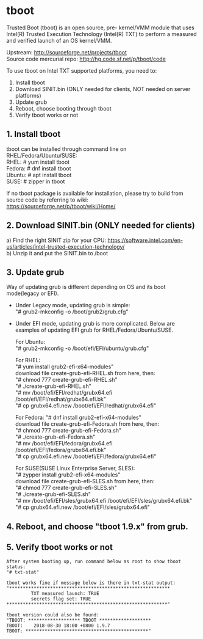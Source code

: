 # tboot
Trusted Boot (tboot) is an open source, pre- kernel/VMM module that uses Intel(R) Trusted Execution Technology (Intel(R) TXT) to perform a measured and verified launch of an OS kernel/VMM. 

Upstream: <http://sourceforge.net/projects/tboot>    
Source code mercurial repo: <http://hg.code.sf.net/p/tboot/code>    

To use tboot on Intel TXT supported platforms, you need to:
1. Install tboot
2. Download SINIT.bin (ONLY needed for clients, NOT needed on server platforms)
3. Update grub
4. Reboot, choose booting through tboot
5. Verify tboot works or not

## 1. Install tboot    
tboot can be installed through command line on RHEL/Fedora/Ubuntu/SUSE:    
RHEL: # yum install tboot    
Fedora: # dnf install tboot    
Ubuntu: # apt install tboot    
SUSE: # zipper in tboot    

If no tboot package is available for installation, please try to build from source code by referring to wiki:
https://sourceforge.net/p/tboot/wiki/Home/    

## 2. Download SINIT.bin (ONLY needed for clients)    
a) Find the right SINIT zip for your CPU: https://software.intel.com/en-us/articles/intel-trusted-execution-technology/    
b) Unzip it and put the SINIT.bin to /boot    

## 3. Update grub    
Way of updating grub is different depending on OS and its boot mode(legacy or EFI).

* Under Legacy mode, updating grub is simple:    
"# grub2-mkconfig -o /boot/grub2/grub.cfg"

* Under EFI mode, updating grub is more complicated. 
Below are examples of updating EFI grub for RHEL/Fedora/Ubuntu/SUSE.    
    
    For Ubuntu:     
    "# grub2-mkconfig -o /boot/efi/EFI/ubuntu/grub.cfg"    
  
    For RHEL:      
    "# yum install grub2-efi-x64-modules"  
    download file create-grub-efi-RHEL.sh from here, then:    
    "# chmod 777 create-grub-efi-RHEL.sh"  
    "# ./create-grub-efi-RHEL.sh"    
    "# mv /boot/efi/EFI/redhat/grubx64.efi /boot/efi/EFI/redhat/grubx64.efi.bk"    
    "# cp grubx64.efi.new /boot/efi/EFI/redhat/grubx64.efi"   

    For Fedora:
    "# dnf install grub2-efi-x64-modules"    
    download file create-grub-efi-Fedora.sh from here, then:    
    "# chmod 777 create-grub-efi-Fedora.sh"    
    "# ./create-grub-efi-Fedora.sh"    
    "# mv /boot/efi/EFI/fedora/grubx64.efi /boot/efi/EFI/fedora/grubx64.efi.bk"    
    "# cp grubx64.efi.new /boot/efi/EFI/fedora/grubx64.efi"    

    For SUSE(SUSE Linux Enterprise Server, SLES):    
    "# zypper install grub2-efi-x64-modules"    
    download file create-grub-efi-SLES.sh from here, then:    
    "# chmod 777 create-grub-efi-SLES.sh"    
    "# ./create-grub-efi-SLES.sh"    
    "# mv /boot/efi/EFI/sles/grubx64.efi /boot/efi/EFI/sles/grubx64.efi.bk"    
    "# cp grubx64.efi.new /boot/efi/EFI/sles/grubx64.efi"    

## 4. Reboot, and choose "tboot 1.9.x" from grub.

## 5. Verify tboot works or not    
    After system booting up, run command below as root to show tboot status:    
    "# txt-stat"    

    tboot works fine if message below is there in txt-stat output:    
    "***********************************************************    
             TXT measured launch: TRUE    
             secrets flag set: TRUE    
    ***********************************************************"    

    tboot version could also be found:    
    "TBOOT: ******************* TBOOT *******************    
    TBOOT:    2018-08-30 18:00 +0800 1.9.7    
    TBOOT: *********************************************"    
